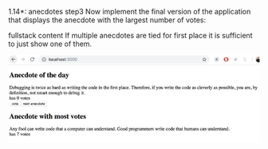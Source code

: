 1.14*: anecdotes step3
Now implement the final version of the application that displays the anecdote with the largest number of votes:

fullstack content
If multiple anecdotes are tied for first place it is sufficient to just show one of them.

![](20a.png)